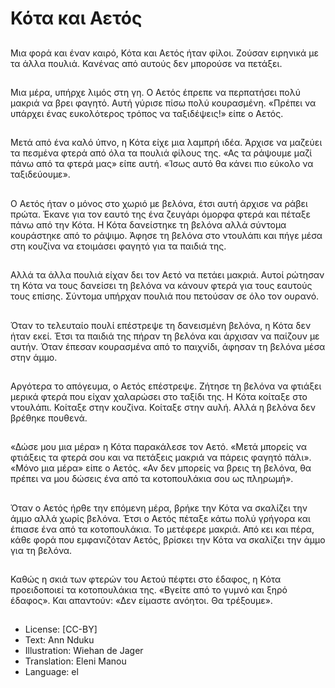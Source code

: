 # Κότα και Αετός

##
Μια φορά και έναν καιρό, Κότα και Αετός ήταν φίλοι. Ζούσαν ειρηνικά με τα άλλα πουλιά. Κανένας από αυτούς δεν μπορούσε να πετάξει.

##
Μια μέρα, υπήρχε λιμός στη γη. Ο Αετός έπρεπε να περπατήσει πολύ μακριά να βρει φαγητό. Αυτή γύρισε πίσω πολύ κουρασμένη. «Πρέπει να υπάρχει ένας ευκολότερος τρόπος να ταξιδέψεις!» είπε ο Αετός.

##
Μετά από ένα καλό ύπνο, η Κότα είχε μια λαμπρή ιδέα. Άρχισε να μαζεύει τα πεσμένα φτερά από όλα τα πουλιά φίλους της. «Ας τα ράψουμε μαζί πάνω από τα φτερά μας» είπε αυτή. «Ίσως αυτό θα κάνει πιο εύκολο να ταξιδεύουμε».

##
Ο Αετός ήταν ο μόνος στο χωριό με βελόνα, έτσι αυτή άρχισε να ράβει πρώτα. Έκανε για τον εαυτό της ένα ζευγάρι όμορφα φτερά και πέταξε πάνω από την Κότα. Η Κότα δανείστηκε τη βελόνα αλλά σύντομα κουράστηκε από το ράψιμο. Άφησε τη βελόνα στο ντουλάπι και πήγε μέσα στη κουζίνα να ετοιμάσει φαγητό για τα παιδιά της.

##
Αλλά τα άλλα πουλιά είχαν δει τον Αετό να πετάει μακριά. Αυτοί ρώτησαν τη Κότα να τους δανείσει τη βελόνα να κάνουν φτερά για τους εαυτούς τους επίσης. Σύντομα υπήρχαν πουλιά που πετούσαν σε όλο τον ουρανό.

##
Όταν το τελευταίο πουλί επέστρεψε τη δανεισμένη βελόνα, η Κότα δεν ήταν εκεί. Έτσι τα παιδιά της πήραν τη βελόνα και άρχισαν να παίζουν με αυτήν. Όταν έπεσαν κουρασμένα από το παιχνίδι, άφησαν τη βελόνα μέσα στην άμμο.

##
Αργότερα το απόγευμα, ο Αετός επέστρεψε. Ζήτησε τη βελόνα να φτιάξει μερικά φτερά που είχαν χαλαρώσει στο ταξίδι της. Η Κότα κοίταξε στο ντουλάπι. Κοίταξε στην κουζίνα. Κοίταξε στην αυλή. Αλλά η βελόνα δεν βρέθηκε πουθενά.

##
«Δώσε μου μια μέρα» η Κότα παρακάλεσε τον Αετό. «Μετά μπορείς να φτιάξεις τα φτερά σου και να πετάξεις μακριά να πάρεις φαγητό πάλι». «Μόνο μια μέρα» είπε ο Αετός. «Αν δεν μπορείς να βρεις τη βελόνα, θα πρέπει να μου δώσεις ένα από τα κοτοπουλάκια σου ως πληρωμή».

##
Όταν ο Αετός ήρθε την επόμενη μέρα, βρήκε την Κότα να σκαλίζει την άμμο αλλά χωρίς βελόνα. Έτσι ο Αετός πέταξε κάτω πολύ γρήγορα και έπιασε ένα από τα κοτοπουλάκια. Το μετέφερε μακριά. Από κει και πέρα, κάθε φορά που εμφανιζόταν Αετός, βρίσκει την Κότα να σκαλίζει την άμμο για τη βελόνα.

##
Καθώς η σκιά των φτερών του Αετού πέφτει στο έδαφος, η Κότα προειδοποιεί τα κοτοπουλάκια της. «Βγείτε από το γυμνό και ξηρό έδαφος». Και απαντούν: «Δεν είμαστε ανόητοι. Θα τρέξουμε».

##
* License: [CC-BY]
* Text: Ann Nduku
* Illustration: Wiehan de Jager
* Translation: Eleni Manou
* Language: el
